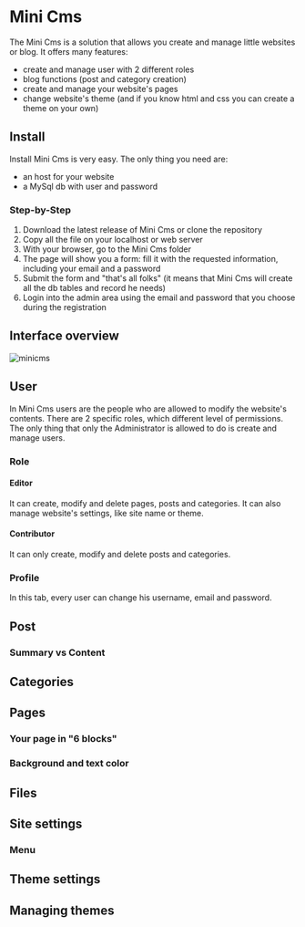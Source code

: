 # Mini Cms

The Mini Cms is a solution that allows you create and manage little websites or blog.
It offers many features:
- create and manage user with 2 different roles
- blog functions (post and category creation)
- create and manage your website's pages
- change website's theme (and if you know html and css you can create a theme on your own)

## Install

Install Mini Cms is very easy.
The only thing you need are:
- an host for your website
- a MySql db with user and password

### Step-by-Step

1. Download the latest release of Mini Cms or clone the repository
2. Copy all the file on your localhost or web server
3. With your browser, go to the Mini Cms folder
4. The page will show you a form: fill it with the requested information, including your email and a password
5. Submit the form and "that's all folks" (it means that Mini Cms will create all the db tables and record he needs)
6. Login into the admin area using the email and password that you choose during the registration

## Interface overview
![minicms](https://user-images.githubusercontent.com/85158984/153583519-6a5c5f12-3b1b-4df9-99a0-a2084b8714ce.png)

## User

In Mini Cms users are the people who are allowed to modify the website's contents. 
There are 2 specific roles, which different level of permissions.
The only thing that only the Administrator is allowed to do is create and manage users.

### Role

#### Editor

It can create, modify and delete pages, posts and categories.
It can also manage website's settings, like site name or theme.

#### Contributor

It can only create, modify and delete posts and categories.

### Profile

In this tab, every user can change his username, email and password.

## Post

### Summary vs Content

## Categories

## Pages

### Your page in "6 blocks"

### Background and text color

## Files

## Site settings

### Menu

## Theme settings

## Managing themes





